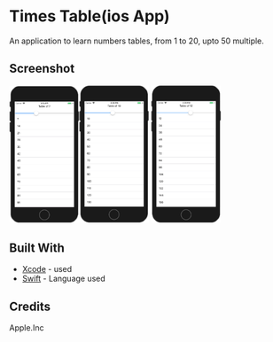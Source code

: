 # Times Table(ios App)
An application to learn numbers tables, from 1 to 20, upto 50 multiple. 

## Screenshot
<img src="https://raw.githubusercontent.com/SyedKhawarAli/Times-Table-ios-App/master/table%20of%207.png" width="25%" height="25%" title="Table of 7"><img src="https://raw.githubusercontent.com/SyedKhawarAli/Times-Table-ios-App/master/table%20of%2010.png" width="25%" height="25%" title="Table of 10">
<img src="https://raw.githubusercontent.com/SyedKhawarAli/Times-Table-ios-App/master/table%20of%2012.png" width="25%" height="25%" title="Table of 12">

## Built With

* [Xcode](https://developer.apple.com/xcode/) - used 
* [Swift](https://swift.org/) - Language used

## Credits
Apple.Inc 
